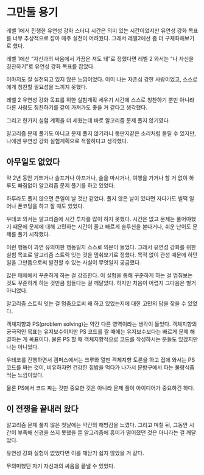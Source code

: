 # 그만둘 용기


레벨 1에서 진행한 유연성 강화 스터디 시간은 의미 있는 시간이었지만 유연성 강화 목표를 너무 추상적으로 잡아 매주 실천이 어려웠다. 그래서 레벨2에선 좀 더 구체화해보기로 했다. 

레벨 1에선 “자신과의 싸움에서 가끔은 져도 돼”로 정했다면 레벨 2 와서는 “나 자신을 칭찬하기”로 유연성 강화 목표를 잡았다. 

이마저도 잘 실천되고 있지 않은 느낌이었다. 이미 나는 자존심 강한 사람이었고, 스스로에게 칭찬할 필요성을 느끼지 못했다. 

레벨 2 유연성 강화 목표를 위한 실험계획 세우기 시간에 스스로 칭찬하기 뿐만 아니라 다른 사람도 칭찬하기를 같이 가져가도 좋을 거 같다고 생각했다. 

그리고 한가지 실험 계획을 더 세웠는데 바로 알고리즘 문제 풀지 않기였다.

알고리즘 문제 풀기도 아니고 문제 풀지 않기라니 뚱딴지같은 소리처럼 들릴 수 있지만, 나에겐 유연성 강화 실험계획으로 적절하다고 생각했다. 

## 아무일도 없었다

약 2년 동안 기쁘거나 슬프거나 아프거나, 술을 마시거나, 여행을 가거나 할 거 없이 하루도 빠짐없이 알고리즘 문제 풀기를 하고 있었다.

하루라도 풀지 않으면 큰일이 날 것만 같았다. 풀지 않은 날이 있다면 자다가도 벌떡 일어나 폰코딩을 하고 잘 때도 있었다. 

우테코 와서는 알고리즘에 시간 투자를 많이 하지 못했다. 시간은 없고 문제는 풀어야했기 때문에 문제에 대해 고민하는 시간이 줄고 빠르게 솔루션을 본다거나, 쉬운 난이도 문제를 풀기 시작했다. 

이런 행동이 과연 유의미한 행동일지 스스로 의문이 들었다. 그래서 유연성 강화를 위한 실험 목표로 알고리즘 스트릭 잇는 것을 멈춰보기로 정했다. 목적 없이 관성 때문에 하던 일을 그만둠으로써 발견할 수 있는 사실이 무엇일지 궁금했다. 

많은 매체에서 꾸준하게 하는 걸 강조한다. 이 실험을 통해 꾸준하게 하는 걸 멈춰보는 것도 꾸준하게 하는 것만큼 힘들다는 걸 깨달았다. 하지만 처음이 어렵지 그다음은 별거 아니었다. 

알고리즘 스트릭 잇는 걸 멈춤으로써 왜 하고 있었는지에 대한 고민의 답을 찾을 수 있었다. 

객체지향과 PS(problem solving)는 약간 다른 영역이라는 생각이 들었다. 객체지향의 궁극적인 목표는 유지보수이지만 PS 코드를 짤 때에는 유지보수보다는 빠르게 문제 해결하는 게 목표이다. 물론 PS 할 때 객체지향적으로 코드를 작성하시는 분들도 있겠지만 나는 아니었다. 

우테코를 진행하면서 캠퍼스에서는 크루와 열띤 객체지향 토론을 하고 집에 와서는 PS 코드를 짜는 것이, 비유하자면 건강한 집밥을 먹다가 나가서 문방구에서 파는 불량식품 먹는 느낌이었다. 

물론 PS에서 코드 짜는 것만 중요한 것은 아니라 문제 풀이 아이디어가 중요하긴 하다. 

## 이 전쟁을 끝내러 왔다

알고리즘 문제 풀지 않은 첫날에는 약간의 해방감을 느꼈다. 그리고 며칠 뒤, 그동안 시간이 부족해 신경을 쓰지 못했을 뿐 알고리즘에 흥미가 떨어졌던 것은 아니라는 걸 깨달았다.

유연성 강화 실험이 없었다면 이를 깨닫기 쉽지 않았을 거 같다. 

무의미했던 자기 자신과의 싸움을 끝낼 수 있었다.
